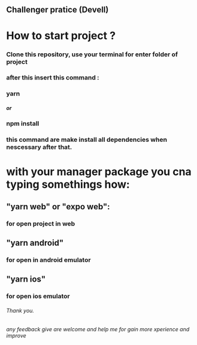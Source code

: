 ## Challenger pratice (Devell)

# How to start project ?

### Clone this repository, use your terminal for enter folder of project
### after this insert this command :
### yarn
##### or
### npm install 
### this command are make install all dependencies when nescessary after that.


# with your manager package you cna typing somethings how:
## "yarn web" or "expo web":
### for open project in web

## "yarn android" 
### for open in android emulator

## "yarn ios"
### for open ios emulator

###### Thank you.
###### any feedback give are welcome and help me for gain more xperience and improve
